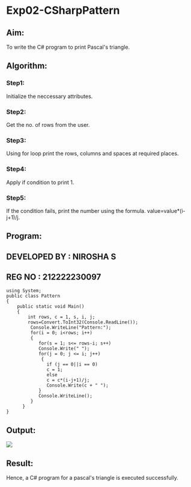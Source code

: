 # Exp02-CSharpPattern

## Aim:
To write the C# program to print Pascal's triangle.
## Algorithm:

### Step1:
Initialize the neccessary attributes.
### Step2:
Get the no. of rows from the user.
### Step3:
Using for loop print the rows, columns and spaces at required places.
### Step4:
Apply if condition to print 1.
### Step5:
If the condition fails, print the number using the formula. value=value*(i-j+1)/j.
## Program:
## DEVELOPED BY : NIROSHA S
## REG NO : 212222230097
```
using System;
public class Pattern
{
    public static void Main()
    {
        int rows, c = 1, s, i, j;
        rows=Convert.ToInt32(Console.ReadLine());
         Console.WriteLine("Pattern:");
         for(i = 0; i<rows; i++) 
         {
            for(s = 1; s<= rows-i; s++)
            Console.Write(" ");
            for(j = 0; j <= i; j++)
             {
               if (j == 0||i == 0)
               c = 1;
               else
               c = c*(i-j+1)/j;
               Console.Write(c + " ");
            }
            Console.WriteLine();
         }
      }
}
```

## Output:
![ ](./C:\Users\ADMIN\cex2\a2.png)
## Result:
Hence, a C# program for a pascal's triangle is executed successfully.
